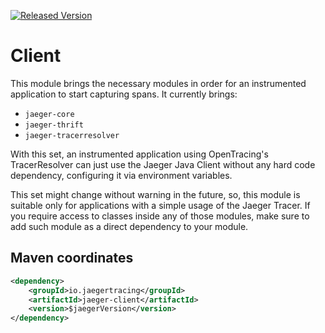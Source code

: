 [![Released Version][maven-img]][maven]

# Client
This module brings the necessary modules in order for an instrumented application to start
capturing spans. It currently brings:

* `jaeger-core`
* `jaeger-thrift`
* `jaeger-tracerresolver`

With this set, an instrumented application using OpenTracing's TracerResolver can just use
the Jaeger Java Client without any hard code dependency, configuring it via environment variables.

This set might change without warning in the future, so, this module is suitable only for applications
with a simple usage of the Jaeger Tracer. If you require access to classes inside any of those modules,
make sure to add such module as a direct dependency to your module.

## Maven coordinates
```xml
<dependency>
    <groupId>io.jaegertracing</groupId>
    <artifactId>jaeger-client</artifactId>
    <version>$jaegerVersion</version>
</dependency>
```

[maven-img]: https://img.shields.io/maven-central/v/io.jaegertracing/jaeger-client.svg?maxAge=2000
[maven]: http://search.maven.org/#search%7Cga%7C1%7Cg%3A%22io.jaegertracing%22%20a%3A%22jaeger-client%22
